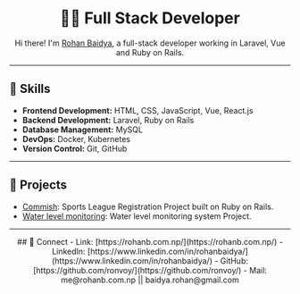 <!-- Title -->
<h1 align="center">👨‍💻 Full Stack Developer</h1>

<!-- Introduction -->
<p align="center">
  Hi there! I'm <a href="https://rohanb.com.np/">Rohan Baidya</a>, a full-stack developer working in Laravel, Vue and Ruby on Rails.
</p>

---

<!-- Skills -->
## 💼 Skills
- **Frontend Development:** HTML, CSS, JavaScript, Vue, React.js
- **Backend Development:** Laravel, Ruby on Rails
- **Database Management:** MySQL
- **DevOps:** Docker, Kubernetes
- **Version Control:** Git, GitHub

---
<!-- Projects -->
## 🚀 Projects
- [Commish](https://commi.sh/): Sports League Registration Project built on Ruby on Rails.
- [Water level monitoring](https://kuklnp.com/): Water level monitoring system Project.

---

<!-- Footer -->
<p align="center">
## 🤝 Connect
- Link: [https://rohanb.com.np/](https://rohanb.com.np/)
- LinkedIn: [https://www.linkedin.com/in/rohanbaidya/](https://www.linkedin.com/in/rohanbaidya/)
- GitHub: [https://github.com/ronvoy/](https://github.com/ronvoy/)
- Mail: me@rohanb.com.np || baidya.rohan@gmail.com
</p>

